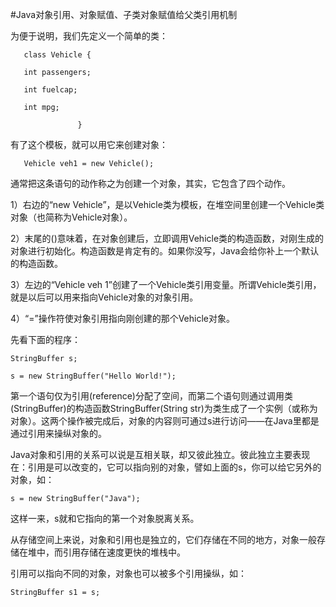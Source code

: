 #Java对象引用、对象赋值、子类对象赋值给父类引用机制

为便于说明，我们先定义一个简单的类：

       class Vehicle {

       int passengers;      

       int fuelcap;

       int mpg;

                   }
                   
有了这个模板，就可以用它来创建对象：

       Vehicle veh1 = new Vehicle();

通常把这条语句的动作称之为创建一个对象，其实，它包含了四个动作。

1）右边的“new Vehicle”，是以Vehicle类为模板，在堆空间里创建一个Vehicle类对象（也简称为Vehicle对象）。

2）末尾的()意味着，在对象创建后，立即调用Vehicle类的构造函数，对刚生成的对象进行初始化。构造函数是肯定有的。如果你没写，Java会给你补上一个默认的构造函数。

3）左边的“Vehicle veh 1”创建了一个Vehicle类引用变量。所谓Vehicle类引用，就是以后可以用来指向Vehicle对象的对象引用。

4）“=”操作符使对象引用指向刚创建的那个Vehicle对象。

先看下面的程序：

	StringBuffer s;

	s = new StringBuffer("Hello World!");

第一个语句仅为引用(reference)分配了空间，而第二个语句则通过调用类(StringBuffer)的构造函数StringBuffer(String str)为类生成了一个实例（或称为对象）。这两个操作被完成后，对象的内容则可通过s进行访问——在Java里都是通过引用来操纵对象的。

 

Java对象和引用的关系可以说是互相关联，却又彼此独立。彼此独立主要表现在：引用是可以改变的，它可以指向别的对象，譬如上面的s，你可以给它另外的对象，如：

	s = new StringBuffer("Java");

这样一来，s就和它指向的第一个对象脱离关系。

从存储空间上来说，对象和引用也是独立的，它们存储在不同的地方，对象一般存储在堆中，而引用存储在速度更快的堆栈中。


引用可以指向不同的对象，对象也可以被多个引用操纵，如：

	StringBuffer s1 = s;